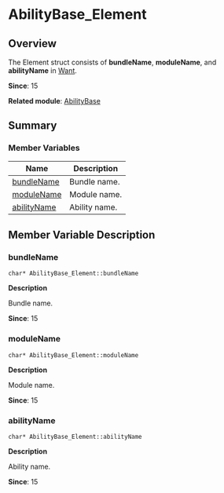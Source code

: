 # AbilityBase_Element


## Overview

The Element struct consists of **bundleName**, **moduleName**, and **abilityName** in [Want](want__8h.md).

**Since**: 15

**Related module**: [AbilityBase](_ability_base.md)


## Summary


### Member Variables

| Name| Description|
| -------- | -------- |
| [bundleName](#bundlename) | Bundle name.|
| [moduleName](#modulename) | Module name.|
| [abilityName](#abilityname) | Ability name.|


## Member Variable Description


### bundleName


```
char* AbilityBase_Element::bundleName
```

**Description**

Bundle name.

**Since**: 15


### moduleName


```
char* AbilityBase_Element::moduleName
```

**Description**

Module name.

**Since**: 15


### abilityName


```
char* AbilityBase_Element::abilityName
```

**Description**

Ability name.

**Since**: 15
